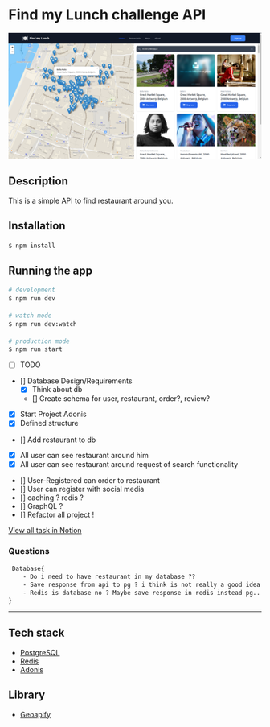 # Find my Lunch challenge API

![alt text](find-my-lunch-preview.png)

## Description

This is a simple API to find restaurant around you.

## Installation

```bash
$ npm install
```

## Running the app

```bash
# development
$ npm run dev

# watch mode
$ npm run dev:watch

# production mode
$ npm run start
```

- [ ] TODO
- [] Database Design/Requirements
  - [x] Think about db
  - [] Create schema for user, restaurant, order?, review?
- [x] Start Project Adonis
- [x] Defined structure
- [] Add restaurant to db
- [x] All user can see restaurant around him
- [x] All user can see restaurant around request of search functionality
- [] User-Registered can order to restaurant
- [] User can register with social media
- [] caching ? redis ?
- [] GraphQL ?
- [] Refactor all project !

[View all task in Notion](https://labboxstudio.notion.site/Tech-exercise-76273486360a47cdba1a693de4338baf)

### Questions

     Database{
        - Do i need to have restaurant in my database ??
        - Save response from api to pg ? i think is not really a good idea
        - Redis is database no ? Maybe save response in redis instead pg..
    }

---

## Tech stack

- [PostgreSQL](https://www.postgresql.org/)
- [Redis](https://redis.io/)
- [Adonis](https://docs.adonisjs.com/guides/introduction)

## Library

- [Geoapify](https://apidocs.geoapify.com/)

